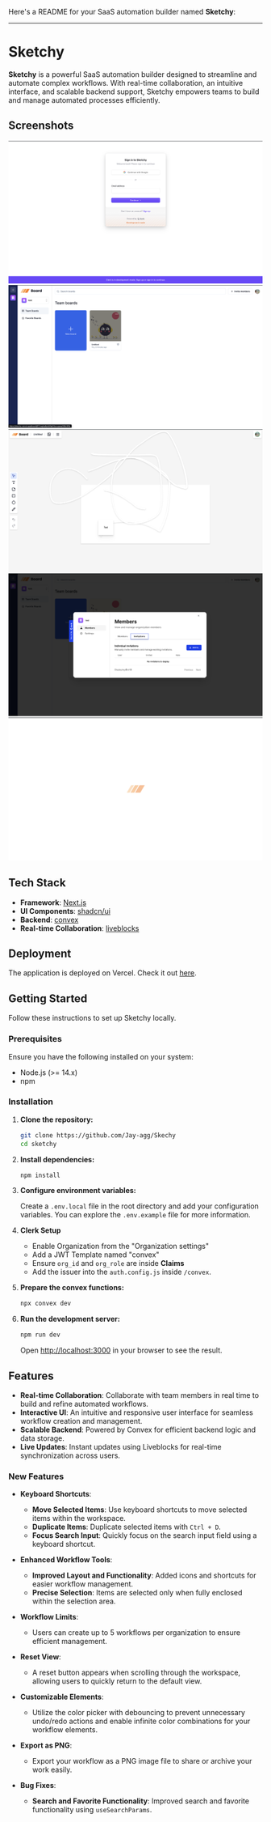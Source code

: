 Here's a README for your SaaS automation builder named **Sketchy**:

---

# Sketchy

**Sketchy** is a powerful SaaS automation builder designed to streamline and automate complex workflows. With real-time collaboration, an intuitive interface, and scalable backend support, Sketchy empowers teams to build and manage automated processes efficiently.

## Screenshots

![Login](./public/Sketchy%20Login.png)
![Dashboard](./public/Sketchy%20Dashboard.png)
![Drawboard](./public/Sketchy%20Drawboard.png)
![Invite](./public/Sketchy%20Invite.png)
![Loading](./public/Sketchy%20Loading.png)

## Tech Stack

- **Framework**: [Next.js](https://nextjs.org/)
- **UI Components**: [shadcn/ui](https://ui.shadcn.com/)
- **Backend**: [convex](https://www.convex.dev/)
- **Real-time Collaboration**: [liveblocks](https://liveblocks.io/)

## Deployment

The application is deployed on Vercel. Check it out [here](https://skechy.vercel.app/).

## Getting Started

Follow these instructions to set up Sketchy locally.

### Prerequisites

Ensure you have the following installed on your system:

- Node.js (>= 14.x)
- npm

### Installation

1. **Clone the repository:**

   ```sh
   git clone https://github.com/Jay-agg/Skechy
   cd sketchy
   ```

2. **Install dependencies:**

   ```sh
   npm install
   ```

3. **Configure environment variables:**

   Create a `.env.local` file in the root directory and add your configuration variables. You can explore the `.env.example` file for more information.

4. **Clerk Setup**

   - Enable Organization from the "Organization settings"
   - Add a JWT Template named "convex"
   - Ensure `org_id` and `org_role` are inside **Claims**
   - Add the issuer into the `auth.config.js` inside `/convex`.

5. **Prepare the convex functions:**

   ```sh
   npx convex dev
   ```

6. **Run the development server:**

   ```sh
   npm run dev
   ```

   Open [http://localhost:3000](http://localhost:3000) in your browser to see the result.

## Features

- **Real-time Collaboration**: Collaborate with team members in real time to build and refine automated workflows.
- **Interactive UI**: An intuitive and responsive user interface for seamless workflow creation and management.
- **Scalable Backend**: Powered by Convex for efficient backend logic and data storage.
- **Live Updates**: Instant updates using Liveblocks for real-time synchronization across users.

### New Features

- **Keyboard Shortcuts**:

  - **Move Selected Items**: Use keyboard shortcuts to move selected items within the workspace.
  - **Duplicate Items**: Duplicate selected items with `Ctrl + D`.
  - **Focus Search Input**: Quickly focus on the search input field using a keyboard shortcut.

- **Enhanced Workflow Tools**:

  - **Improved Layout and Functionality**: Added icons and shortcuts for easier workflow management.
  - **Precise Selection**: Items are selected only when fully enclosed within the selection area.

- **Workflow Limits**:

  - Users can create up to 5 workflows per organization to ensure efficient management.

- **Reset View**:

  - A reset button appears when scrolling through the workspace, allowing users to quickly return to the default view.

- **Customizable Elements**:

  - Utilize the color picker with debouncing to prevent unnecessary undo/redo actions and enable infinite color combinations for your workflow elements.

- **Export as PNG**:

  - Export your workflow as a PNG image file to share or archive your work easily.

- **Bug Fixes**:
  - **Search and Favorite Functionality**: Improved search and favorite functionality using `useSearchParams`.

